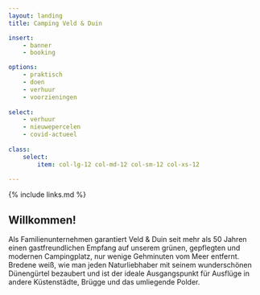 ```yaml
---
layout: landing
title: Camping Veld & Duin

insert:
    - banner
    - booking

options:
    - praktisch
    - doen
    - verhuur
    - voorzieningen    
    
select:
    - verhuur
    - nieuwepercelen
    - covid-actueel
    
class:
    select:
        item: col-lg-12 col-md-12 col-sm-12 col-xs-12
        
---
```

{% include links.md %}

## Willkommen!

Als Familienunternehmen garantiert Veld & Duin seit mehr als 50 Jahren einen gastfreundlichen Empfang auf unserem grünen, gepflegten und modernen Campingplatz, nur wenige Gehminuten vom Meer entfernt.
Bredene weiß, wie man jeden Naturliebhaber mit seinem wunderschönen Dünengürtel bezaubert und ist der ideale Ausgangspunkt für Ausflüge in andere Küstenstädte, Brügge und das umliegende Polder.
